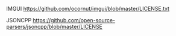 IMGUI https://github.com/ocornut/imgui/blob/master/LICENSE.txt

JSONCPP https://github.com/open-source-parsers/jsoncpp/blob/master/LICENSE